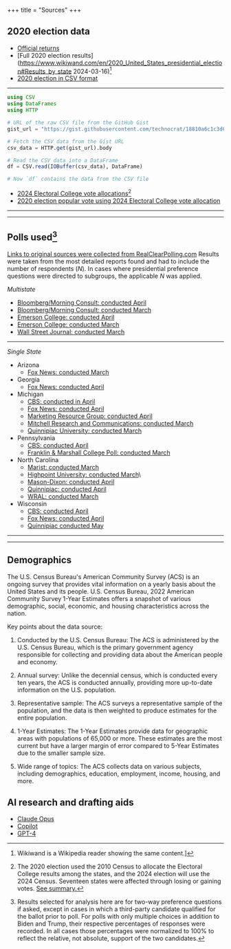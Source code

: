 +++
title = "Sources"
+++

## 2020 election data

* [Official returns](https://www.archives.gov/electoral-college/2020)
* [Full 2020 election results](https://www.wikiwand.com/en/2020_United_States_presidential_election#Results_by_state 2024-03-16)[^1]
* [2020 election in CSV format](https://gist.githubusercontent.com/technocrat/18810a6c1c3d6d2c443876f06df0ad28/raw/a4b7ebf2d6429c5224417a133caa61dedfaa433e/2020vote.csv)
---
```julia
using CSV
using DataFrames
using HTTP

# URL of the raw CSV file from the GitHub Gist
gist_url = "https://gist.githubusercontent.com/technocrat/18810a6c1c3d6d2c443876f06df0ad28/raw/a4b7ebf2d6429c5224417a133caa61dedfaa433e/2020vote.csv"

# Fetch the CSV data from the Gist URL
csv_data = HTTP.get(gist_url).body

# Read the CSV data into a DataFrame
df = CSV.read(IOBuffer(csv_data), DataFrame)

# Now `df` contains the data from the CSV file
```
* [2024 Electoral College vote allocations](https://www.archives.gov/electoral-college/allocation)[^2]
* [2020 election popular vote using 2024 Electoral College vote allocation](https://raw.githubusercontent.com/technocrat/swingwatch.org/main/_assets/objs/2024vote.csv)

---
[^1]: Wikiwand is a Wikipedia reader showing the same content.]
[^2]: The 2020 election used the 2010 Census to allocate the Electoral College results among the states, and the 2024 election will use the 2024 Census. Seventeen states were affected through losing or gaining votes. [See summary.](http://swingwatch.org/changes/)

---

## Polls used[^3]

[Links to original sources were collected from RealClearPolling.com](https://www.realclearpolling.com/latest-polls/election) Results were taken from the most detailed reports found and had to include the number of respondents ($N$). In cases where presidential preference questions were directed to subgroups, the applicable $N$ was applied.

*Multistate*

  - [Bloomberg/Morning Consult: conducted April](https://pro-assets.morningconsult.com/wp-uploads/2024/04/Bloomberg_2024-Election-Tracking-Wave-7.pdf)
  - [Bloomberg/Morning Consult: conducted March](https://pro-assets.morningconsult.com/wp-uploads/2024/03/Bloomberg_2024-Election-Tracking-Wave-6.pdf) 
  - [Emerson College: conducted April](https://emersoncollegepolling.com/trump-holds-edge-over-biden-in-seven-key-swing-state-polls/)
  - [Emerson College: conducted March](https://emersoncollegepolling.com/category/state-poll/)
  - [Wall Street Journal: conducted March ]((https://s.wsj.net/public/resources/documents/WSJ_Swing_States_Partial_March_2024.pdf))

---

*Single State*

* Arizona
  - [Fox News: conducted March](https://static.foxnews.com/foxnews.com/content/uploads/2024/03/Fox_March-7-11-2024_Arizona_Topline_March-13-Release.pdf)
* Georgia
  - [Fox News: conducted April](https://static.foxnews.com/foxnews.com/content/uploads/2024/04/Fox_April-11-16-2024_GEORGIA_Topline_April-18-Release-1.pdf)
* Michigan
  - [CBS: conducted in April](https://www.scribd.com/document/727317994/Cbsnews-20240428-MI-SUN)
  - [Fox News: conducted April](https://static.foxnews.com/foxnews.com/content/uploads/2024/04/Fox_April-11-16-2024_MICHIGAN_Topline_April-18-Release.pdf)
  - [Marketing Resource Group: conducted April](https://www.realclearpolitics.com/docs/2024/michigan-poll-presidential-election-Press_Release.pdf)
  - [Mitchell Research and Communications: conducted March](https://www.realclearpolitics.com/docs/2024/Mitchell-MIRS_MI_Poll_Press_Release_-_Presidential_Race_12_NOON_3-20-24.pdf)
  - [Quinnipiac University: conducted March](https://poll.qu.edu/poll-release?releaseid=3893)
* Pennsylvania
  - [CBS: conducted April](https://www.scribd.com/document/727318459/Cbsnews-20240428-PA-SUN)
  - [Franklin & Marshall College Poll: conducted March](https://www.fandmpoll.org/franklin-marshall-poll-release-april-2024)
* North Carolina
  -  [Marist: conducted March ](https://maristpoll.marist.edu/wp-content/uploads/2024/03/Marist-Poll_North-Carolina-NOS-and-Tables_202403181357.pdf)
  - [Highpoint University: conducted March](https://www.highpoint.edu/src/files/2023/08/102memo.pdf)\
  - [Mason-Dixon: conducted April](https://thehill.com/homenews/campaign/4603458-trump-leads-biden-in-north-carolina-poll/)
  - [Quinnipiac: conducted April](https://poll.qu.edu/images/polling/nc/nc04102024_ncaa99.pdf)
  - [WRAL: conducted March](https://wwwcache.wral.com/asset/news/state/nccapitol/2024/03/12/21325738/3247050-Poll_Report_-_PollPrint-DMID1-628w54pob.pdf)
* Wisconsin
  - [CBS: conducted April](https://www.scribd.com/document/727319278/Cbsnews-20240428-WI-SUN)
  - [Fox News: conducted April](https://static.foxnews.com/foxnews.com/content/uploads/2024/04/b002d3b3-Fox_April-11-16-2024_WISCONSIN_Topline_April-18-Release.pdf)
  - [Quinnipiac conducted May](https://poll.qu.edu/images/polling/wi/wi05082024_wizz76.pdf)
---
[^3]: Results selected for analysis here are for two-way preference questions if asked, except in cases in which a third-party candidate qualified for the ballot prior to poll. For polls with only multiple choices in addition to Biden and Trump, their respective percentages of responses were recorded. In all cases those percentages were normalized to 100% to reflect the relative, not absolute, support of the two candidates.
---

## Demographics

The U.S. Census Bureau's American Community Survey (ACS) is an ongoing survey that provides vital information on a yearly basis about the United States and its people. U.S. Census Bureau, 2022 American Community Survey 1-Year Estimates offers a snapshot of various demographic, social, economic, and housing characteristics across the nation.

Key points about the data source:

1. Conducted by the U.S. Census Bureau: The ACS is administered by the U.S. Census Bureau, which is the primary government agency responsible for collecting and providing data about the American people and economy.

2. Annual survey: Unlike the decennial census, which is conducted every ten years, the ACS is conducted annually, providing more up-to-date information on the U.S. population.

3. Representative sample: The ACS surveys a representative sample of the population, and the data is then weighted to produce estimates for the entire population.

4. 1-Year Estimates: The 1-Year Estimates provide data for geographic areas with populations of 65,000 or more. These estimates are the most current but have a larger margin of error compared to 5-Year Estimates due to the smaller sample size.

5. Wide range of topics: The ACS collects data on various subjects, including demographics, education, employment, income, housing, and more.

## AI research and drafting aids

* [Claude Opus](https://claude.ai)
* [Copilot](https://bing.com)
* [GPT-4](https://perplexity.ai)


